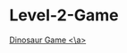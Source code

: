 # Level-2-Game
<a href="https://github.com/blythebroido/Level-2-Game/blob/master/hi.jar?raw=true"> Dinosaur Game <\a>
